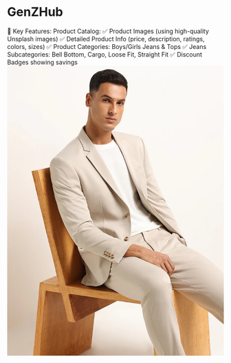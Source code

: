 # GenZHub
🌟 Key Features: Product Catalog:  ✅ Product Images (using high-quality Unsplash images) ✅ Detailed Product Info (price, description, ratings, colors, sizes) ✅ Product Categories: Boys/Girls Jeans &amp; Tops ✅ Jeans Subcategories: Bell Bottom, Cargo, Loose Fit, Straight Fit ✅ Discount Badges showing savings  
![image alt](https://github.com/harshjethava1035-ai/GenZHub/blob/3cdcd5446e676f38eb90a1d974565d330d3af082/Blazer.jpg)
